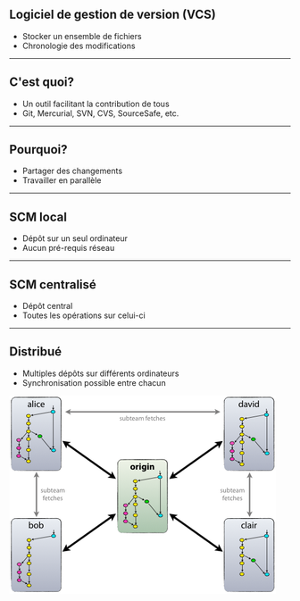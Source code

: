 ## Logiciel de gestion de version (VCS)

- Stocker un ensemble de fichiers
- Chronologie des modifications

---

## C'est quoi?

- Un outil facilitant la contribution de tous
- Git, Mercurial, SVN, CVS, SourceSafe, etc.

---

## Pourquoi?

- Partager des changements
- Travailler en parallèle

---

## SCM local

- Dépôt sur un seul ordinateur
- Aucun pré-requis réseau

---

## SCM centralisé

- Dépôt central
- Toutes les opérations sur celui-ci

---

## Distribué

- Multiples dépôts sur différents ordinateurs
- Synchronisation possible entre chacun

![Gestion de version avec dépôts distribués](resources/distributed.png)
